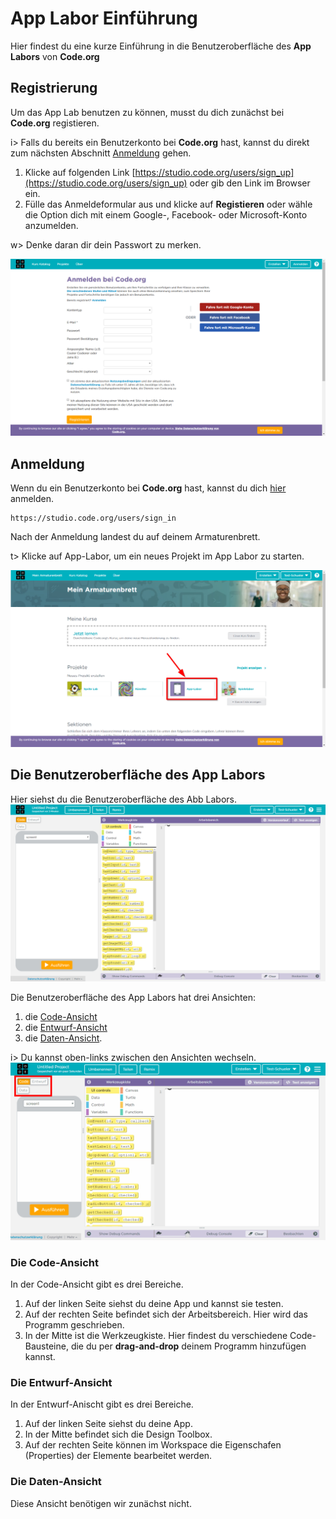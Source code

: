 # App Labor Einführung

Hier findest du eine kurze Einführung in die Benutzeroberfläche des **App Labors** von **Code.org**

## Registrierung
Um das App Lab benutzen zu können, musst du dich zunächst bei **Code.org** registieren.

i> Falls du bereits ein Benutzerkonto bei **Code.org** hast, kannst du direkt zum nächsten Abschnitt [Anmeldung](#Anmeldung) gehen.

1. Klicke auf folgenden Link [https://studio.code.org/users/sign_up](https://studio.code.org/users/sign_up) oder gib den Link im Browser ein.
2. Fülle das Anmeldeformular aus und klicke auf **Registieren** oder wähle die Option dich mit einem Google-, Facebook- oder Microsoft-Konto anzumelden.

w> Denke daran dir dein Passwort zu merken.

![Anmeldeformular von Code.org](img/Anmeldung_bei_Code.png "Anmeldeformular von Code.org")


## Anmeldung
Wenn du ein Benutzerkonto bei **Code.org** hast, kannst du dich [hier](https://studio.code.org/users/sign_in) anmelden.
```
https://studio.code.org/users/sign_in
```

Nach der Anmeldung landest du auf deinem Armaturenbrett.

t> Klicke auf App-Labor, um ein neues Projekt im App Labor zu starten.

![Armaturenbrett](img/Mein_Armaturenbrett.png)

## Die Benutzeroberfläche des App Labors

Hier siehst du die Benutzeroberfläche des Abb Labors.
![AppLab-Benutzeroberfläche - Code-Ansicht](img/AppLab_Code_Ansicht.png)

Die Benutzeroberfläche des App Labors hat drei Ansichten:
1. die [Code-Ansicht](#Die-Code-Ansicht)
2. die [Entwurf-Ansicht](#Die-Entwurf-Ansicht)
3. die [Daten-Ansicht](#Die-Daten-Ansicht).

i> Du kannst oben-links zwischen den Ansichten wechseln.
![AppLab-Benutzeroberfläche - Code-Ansicht mit Anmerkung: "Hier kannst du zwischen den Ansichten wechseln"](img/AppLab_Code_Ansicht_wechsel.gif)

### Die Code-Ansicht

In der Code-Ansicht gibt es drei Bereiche.
1. Auf der linken Seite siehst du deine App und kannst sie testen.
2. Auf der rechten Seite befindet sich der Arbeitsbereich. Hier wird das Programm geschrieben.
3. In der Mitte ist die Werkzeugkiste. Hier findest du verschiedene Code-Bausteine, die du per **drag-and-drop** deinem Programm hinzufügen kannst.

### Die Entwurf-Ansicht

In der Entwurf-Anischt gibt es drei Bereiche.
1. Auf der linken Seite siehst du deine App.
2. In der Mitte befindet sich die Design Toolbox.
3. Auf der rechten Seite können im Workspace die Eigenschafen (Properties) der Elemente bearbeitet werden.

### Die Daten-Ansicht
Diese Ansicht benötigen wir zunächst nicht.



